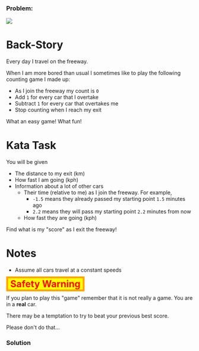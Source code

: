 ### Problem:
<img src="https://upload.wikimedia.org/wikipedia/commons/thumb/1/1c/Sydney_-_Newcastle_freeway_north_bound_at_Berowra.jpg/500px-Sydney_-_Newcastle_freeway_north_bound_at_Berowra.jpg">


<h1 id="back-story">Back-Story</h1>
<p>Every day I travel on the freeway.</p>
<p>When I am more bored than usual I sometimes like to play the following counting game I made up:</p>
<ul>
<li>As I join the freeway my count is <code>0</code></li>
<li>Add <code>1</code> for every car that I overtake</li>
<li>Subtract <code>1</code> for every car that overtakes me</li>
<li>Stop counting when I reach my exit</li>
</ul>
<p>What an easy game! What fun!</p>
<h1 id="kata-task">Kata Task</h1>
<p>You will be given</p>
<ul>
<li>The distance to my exit (km)</li>
<li>How fast I am going (kph)</li>
<li>Information about a lot of other cars <ul>
<li>Their time (relative to me) as I join the freeway. For example,<ul>
<li><code>-1.5</code> means they already passed my starting point <code>1.5</code> minutes ago</li>
<li><code>2.2</code> means they will pass my starting point <code>2.2</code> minutes from now</li>
</ul>
</li>
<li>How fast they are going (kph)</li>
</ul>
</li>
</ul>
<p>Find what is my &quot;score&quot; as I exit the freeway!</p>
<h1 id="notes">Notes</h1>
<ul>
<li>Assume all cars travel at a constant speeds</li>
</ul>
<p><span style="font-size:25px;font-weight:bold;color:red;background:yellow;border:solid orange 5px;">&#xA0;Safety Warning&#xA0;</span></p>
<p>If you plan to play this &quot;game&quot; remember that it is not really a game. You are in a <strong>real</strong> car.</p>
<p>There may be a temptation to try to beat your previous best score.</p>
<p>Please don&apos;t do that...</p>

### Solution